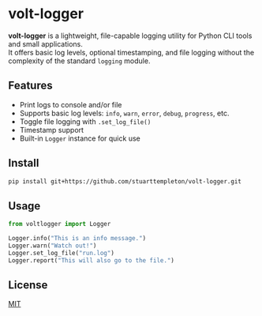 # volt-logger

**volt-logger** is a lightweight, file-capable logging utility for Python CLI tools and small applications.  
It offers basic log levels, optional timestamping, and file logging without the complexity of the standard `logging` module.

## Features

- Print logs to console and/or file
- Supports basic log levels: `info`, `warn`, `error`, `debug`, `progress`, etc.
- Toggle file logging with `.set_log_file()`
- Timestamp support
- Built-in `Logger` instance for quick use

## Install

```bash
pip install git+https://github.com/stuarttempleton/volt-logger.git
````

## Usage

```python
from voltlogger import Logger

Logger.info("This is an info message.")
Logger.warn("Watch out!")
Logger.set_log_file("run.log")
Logger.report("This will also go to the file.")
```

## License

[MIT](LICENSE)
